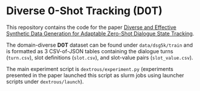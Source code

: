 # Diverse 0-Shot Tracking (D0T)

This repository contains the code for the paper [Diverse and Effective Synthetic Data Generation for Adaptable Zero-Shot Dialogue State Tracking](https://aclanthology.org/2024.findings-emnlp.731/).

The domain-diverse **D0T** dataset can be found under `data/dsg5k/train` and is formatted as 3 CSV-of-JSON tables containing the dialogue turns (`turn.csv`), slot definitions (`slot.csv`), and slot-value pairs (`slot_value.csv`).

The main experiment script is `dextrous/experiment.py` (experiments presented in the paper launched this script as slurm jobs using launcher scripts under `dextrous/launch`).

